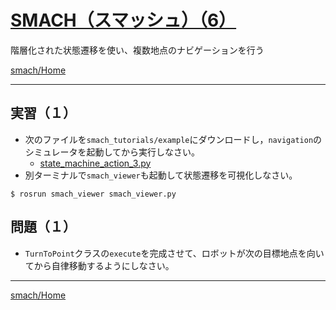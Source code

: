 # [SMACH（スマッシュ）（6）](http://wiki.ros.org/smach)

階層化された状態遷移を使い、複数地点のナビゲーションを行う

[smach/Home](Home.md)

---

## 実習（１）

- 次のファイルを`smach_tutorials/example`にダウンロードし，`navigation`のシミュレータを起動してから実行しなさい。
  - [state_machine_action_3.py](state_machine_action_3.py)
- 別ターミナルで`smach_viewer`も起動して状態遷移を可視化しなさい。

```shell
$ rosrun smach_viewer smach_viewer.py
```

## 問題（１）

- `TurnToPoint`クラスの`execute`を完成させて、ロボットが次の目標地点を向いてから自律移動するようにしなさい。

---

[smach/Home](Home.md)
